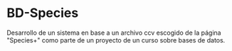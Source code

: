 # BD-Species
Desarrollo de un sistema en base a un archivo ccv escogido de la página "Species+" como parte de un proyecto de un curso sobre bases de datos.
